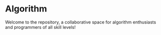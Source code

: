 # Algorithm
Welcome to the repository, a collaborative space for algorithm enthusiasts and programmers of all skill levels! 
